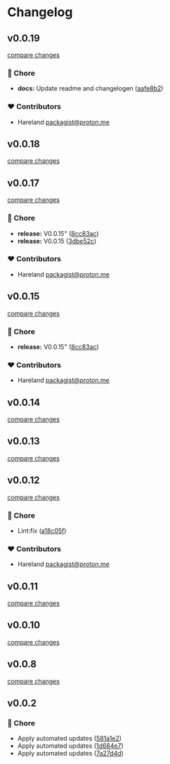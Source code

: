 # Changelog


## v0.0.19

[compare changes](https://github.com/onecode-no/event-service/compare/v0.0.18...v0.0.19)

### 🏡 Chore

- **docs:** Update readme and changelogen ([aafe8b2](https://github.com/onecode-no/event-service/commit/aafe8b2))

### ❤️ Contributors

- Hareland <packagist@proton.me>

## v0.0.18

[compare changes](https://github.com/onecode-no/event-service/compare/v0.0.17...v0.0.18)

## v0.0.17

[compare changes](https://github.com/onecode-no/event-service/compare/v0.0.15...v0.0.17)

### 🏡 Chore

- **release:** V0.0.15" ([8cc83ac](https://github.com/onecode-no/event-service/commit/8cc83ac))
- **release:** V0.0.15 ([3dbe52c](https://github.com/onecode-no/event-service/commit/3dbe52c))

### ❤️ Contributors

- Hareland <packagist@proton.me>

## v0.0.15

[compare changes](https://github.com/onecode-no/event-service/compare/v0.0.15...v0.0.15)

### 🏡 Chore

- **release:** V0.0.15" ([8cc83ac](https://github.com/onecode-no/event-service/commit/8cc83ac))

### ❤️ Contributors

- Hareland <packagist@proton.me>

## v0.0.14

[compare changes](https://github.com/onecode-no/event-service/compare/v0.0.13...v0.0.14)

## v0.0.13

[compare changes](https://github.com/onecode-no/event-service/compare/v0.0.12...v0.0.13)

## v0.0.12

[compare changes](https://github.com/onecode-no/event-service/compare/v0.0.11...v0.0.12)

### 🏡 Chore

- Lint:fix ([a18c05f](https://github.com/onecode-no/event-service/commit/a18c05f))

### ❤️ Contributors

- Hareland <packagist@proton.me>

## v0.0.11

[compare changes](https://github.com/onecode-no/event-service/compare/v0.0.10...v0.0.11)

## v0.0.10

[compare changes](https://github.com/onecode-no/event-service/compare/v0.0.8...v0.0.10)

## v0.0.8

[compare changes](https://github.com/onecode-no/event-service/compare/v0.0.7...v0.0.8)

## v0.0.2


### 🏡 Chore

- Apply automated updates ([581a1e2](https://github.com/onecode-no/event-service/commit/581a1e2))
- Apply automated updates ([1d684e7](https://github.com/onecode-no/event-service/commit/1d684e7))
- Apply automated updates ([7a27d4d](https://github.com/onecode-no/event-service/commit/7a27d4d))

